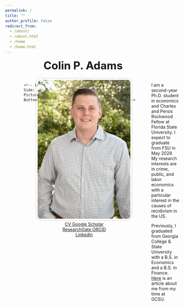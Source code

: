 ```yaml
---
permalink: /
title: ""
author_profile: false
redirect_from: 
  - /about/
  - /about.html
  - /home
  - /home.html
---
```


<style>
  .about-container {
  display: flex;
  flex-direction: column;
  align-items: center;
  gap: 20px;
  margin: 20px auto 0 auto;
  text-align: center;
  width: 100%;
  max-width: none;
  padding: 0 20px;
}


  .profile-image img {
    max-width: 300px;
    height: auto;
    border-radius: 15px;
    padding: 5px;
    border: 1px solid #ccc;
  }

  .about-text {
  width: 60%;
  padding-left: 40px;
}

  .left-panel {
    display: flex;
    flex-direction: column;
    align-items: center;
  }

  @media (min-width: 768px) {
  .about-container {
    flex-direction: row;
    justify-content: space-evenly;
    align-items: flex-start;
    text-align: left;
    padding: 0 60px;
  }
}

    .left-panel {
      width: 35%;
      text-align: center;
    }

    .about-text {
      width: 55%;
      padding-left: 30px;
    }
  }
</style>

<section id="about-home">

  <!-- Name Above the Picture (Centered) -->
  <div style="text-align: center; margin-bottom: 10px;">
    <h1 style="font-size: 2.5em; margin: 0;">Colin P. Adams</h1>
  </div>

  <!-- Start of horizontal layout -->
  <div class="about-container">

    <!-- Left Side: Picture + Buttons -->
  <div class="left-panel">
      <div class="profile-image">
        <img src="/images/Another Nice Picture.jpg" alt="Colin P. Adams">
      </div>

  <div class="button-container">
        <a href="/CV.pdf" class="icon-button" target="_blank">
          <i class="fas fa-file-alt"></i> CV
        </a>
        <a href="https://scholar.google.com/citations?user=JVDSOfEAAAAJ" class="icon-button" target="_blank">
          <i class="ai ai-google-scholar"></i> Google Scholar
        </a>
        <a href="https://www.researchgate.net/profile/Colin-Adams-3" class="icon-button" target="_blank">
          <i class="fab fa-researchgate"></i> ResearchGate
        </a>
        <a href="https://orcid.org/0009-0002-3490-5927" class="icon-button" target="_blank">
          <i class="ai ai-orcid"></i> ORCID
        </a>
        <a href="https://www.linkedin.com/in/colin-p-adams/" class="icon-button" target="_blank">
          <i class="fab fa-linkedin"></i> LinkedIn
        </a>
      </div>
    </div>

    <!-- Right Side: Text -->
  <div class="about-text">
      <p>
        I am a second-year Ph.D. student in economics and Charles and Persis Rockwood Fellow at Florida State University. I expect to graduate from FSU in May 2028.
        My research interests are in crime, public, and labor economics with a particular interest in the causes of recidivism in the US.
      </p>
      <p>
        Previously, I graduated from Georgia College & State University with a B.S. in Economics and a B.S. in Finance.
        <a href="https://frontpage.gcsu.edu/node/14695" target="_blank">Here</a> is an article about me from my time at GCSU.
      </p>
    </div>

  </div>

</section>
